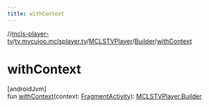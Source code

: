 ```yaml
---
title: withContext
---
```

//[mcls-player-tv](../../../../index.html)/[tv.mycujoo.mclsplayer.tv](../../index.html)/[MCLSTVPlayer](../index.html)/[Builder](index.html)/[withContext](with-context.html)



# withContext



[androidJvm]\
fun [withContext](with-context.html)(context: [FragmentActivity](https://developer.android.com/reference/kotlin/androidx/fragment/app/FragmentActivity.html)): [MCLSTVPlayer.Builder](index.html)




